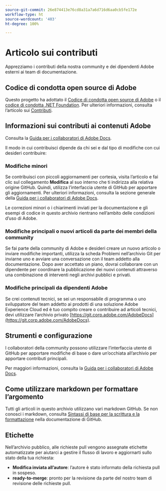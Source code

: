 ```yaml
---
source-git-commit: 26e874413e76cd8a31a7a6d716d6aa0cb5fe172e
workflow-type: ht
source-wordcount: '403'
ht-degree: 100%

---
```

# Articolo sui contributi

Apprezziamo i contributi della nostra community e dei dipendenti Adobe esterni ai team di documentazione.

## Codice di condotta open source di Adobe


Questo progetto ha adottato il [Codice di condotta open source di Adobe](code-of-conduct.md) o il [codice di condotta .NET Foundation](https://dotnetfoundation.org/code-of-conduct). Per ulteriori informazioni, consulta l’articolo sui [Contributi](contributing.md).

## Informazioni sui contributi ai contenuti Adobe

Consulta la [Guida per i collaboratori di Adobe Docs](https://experienceleague.adobe.com/docs/contributor/contributor-guide/introduction.html?lang=it).

Il modo in cui contribuisci dipende da chi sei e dal tipo di modifiche con cui desideri contribuire:

### Modifiche minori

Se contribuisci con piccoli aggiornamenti per cortesia, visita l’articolo e fai clic sul collegamento **Modifica** al suo interno che ti indirizza alla relativa origine GitHub. Quindi, utilizza l’interfaccia utente di GitHub per apportare gli aggiornamenti. Per ulteriori informazioni, consulta la sezione generale della [Guida per i collaboratori di Adobe Docs](https://experienceleague.adobe.com/docs/contributor/contributor-guide/introduction.html?lang=it).

Le correzioni minori o i chiarimenti inviati per la documentazione e gli esempi di codice in questo archivio rientrano nell’ambito delle condizioni d’uso di Adobe.

### Modifiche principali o nuovi articoli da parte dei membri della community

Se fai parte della community di Adobe e desideri creare un nuovo articolo o inviare modifiche importanti, utilizza la scheda Problemi nell’archivio Git per inviarne uno e avviare una conversazione con il team addetto alla documentazione. Dopo aver accettato un piano, dovrai collaborare con un dipendente per coordinare la pubblicazione dei nuovi contenuti attraverso una combinazione di interventi negli archivi pubblici e privati.

<!--
If you submit a pull request with significant changes to documentation and code examples, you'll see a message in the pull request asking you to submit an online contribution license agreement (CLA). We need you to complete the online form before we can review your pull request.
-->

### Modifiche principali da dipendenti Adobe

Se crei contenuti tecnici, se sei un responsabile di programma o uno sviluppatore del team addetto ai prodotti di una soluzione Adobe Experience Cloud ed è tuo compito creare o contribuire ad articoli tecnici, devi utilizzare l’archivio privato [https://git.corp.adobe.com/AdobeDocs](https://git.corp.adobe.com/AdobeDocs). <!--Employees from other parts of the Adobe world should use the public repo for minor updates.-->

## Strumenti e configurazione

I collaboratori della community possono utilizzare l’interfaccia utente di GitHub per apportare modifiche di base o dare un’occhiata all’archivio per apportare contributi principali.

Per maggiori informazioni, consulta la [Guida per i collaboratori di Adobe Docs](https://experienceleague.adobe.com/docs/contributor/contributor-guide/introduction.html?lang=it).

## Come utilizzare markdown per formattare l’argomento

Tutti gli articoli in questo archivio utilizzano vari markdown GitHub. Se non conosci i markdown, consulta [Sintassi di base per la scrittura e la formattazione](https://docs.github.com/en/get-started/writing-on-github/getting-started-with-writing-and-formatting-on-github/basic-writing-and-formatting-syntax) nella documentazione di GitHub.

## Etichette

Nell’archivio pubblico, alle richieste pull vengono assegnate etichette automatizzate per aiutarci a gestire il flusso di lavoro e aggiornarti sullo stato della tua richiesta:

* **Modifica inviata all’autore**: l’autore è stato informato della richiesta pull in sospeso.
* **ready-to-merge**: pronto per la revisione da parte del nostro team di revisione delle richieste pull.
